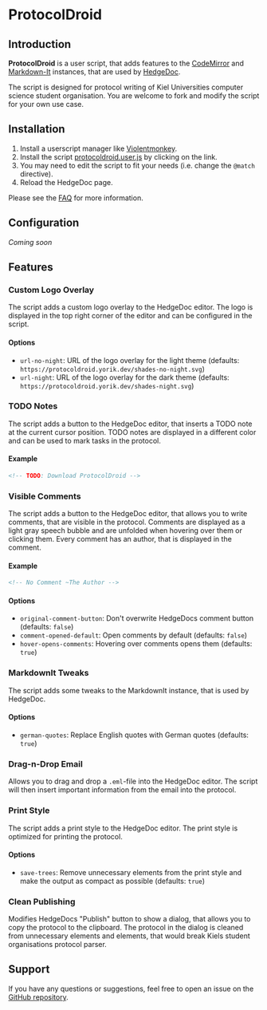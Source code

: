# ProtocolDroid

## Introduction

**ProtocolDroid** is a user script, that adds features to the [CodeMirror](https://codemirror.net/) and [Markdown-It](https://markdown-it.github.io/) instances, that are used by [HedgeDoc](https://hedgedoc.org/).

The script is designed for protocol writing of Kiel Universities computer science student organisation. You are welcome to fork and modify the script for your own use case.


## Installation

1. Install a userscript manager like [Violentmonkey](https://violentmonkey.github.io/).
2. Install the script [protocoldroid.user.js](https://github.com/YorikHansen/ProtocolDroid/raw/main/protocoldroid.user.js) by clicking on the link.
3. You may need to edit the script to fit your needs (i.e. change the `@match` directive).
4. Reload the HedgeDoc page.

Please see the [FAQ](FAQ.md) for more information.


## Configuration

*Coming soon*


## Features

### Custom Logo Overlay

The script adds a custom logo overlay to the HedgeDoc editor. The logo is displayed in the top right corner of the editor and can be configured in the script.

#### Options

- `url-no-night`: URL of the logo overlay for the light theme (defaults: `https://protocoldroid.yorik.dev/shades-no-night.svg`)
- `url-night`: URL of the logo overlay for the dark theme (defaults: `https://protocoldroid.yorik.dev/shades-night.svg`)


### TODO Notes

The script adds a button to the HedgeDoc editor, that inserts a TODO note at the current cursor position. TODO notes are displayed in a different color and can be used to mark tasks in the protocol.

#### Example

```markdown
<!-- TODO: Download ProtocolDroid -->
```


### Visible Comments

The script adds a button to the HedgeDoc editor, that allows you to write comments, that are visible in the protocol. Comments are displayed as a light gray speech bubble and are unfolded when hovering over them or clicking them. Every comment has an author, that is displayed in the comment.

#### Example

```markdown
<!-- No Comment ~The Author -->
```

#### Options

- `original-comment-button`: Don't overwrite HedgeDocs comment button (defaults: `false`)
- `comment-opened-default`: Open comments by default (defaults: `false`)
- `hover-opens-comments`: Hovering over comments opens them (defaults: `true`)

### MarkdownIt Tweaks

The script adds some tweaks to the MarkdownIt instance, that is used by HedgeDoc.

#### Options

- `german-quotes`: Replace English quotes with German quotes (defaults: `true`)

### Drag-n-Drop Email

Allows you to drag and drop a `.eml`-file into the HedgeDoc editor. The script will then insert important information from the email into the protocol.

### Print Style 

The script adds a print style to the HedgeDoc editor. The print style is optimized for printing the protocol.

#### Options

- `save-trees`: Remove unnecessary elements from the print style and make the output as compact as possible (defaults: `true`)

### Clean Publishing

Modifies HedgeDocs "Publish" button to show a dialog, that allows you to copy the protocol to the clipboard. The protocol in the dialog is cleaned from unnecessary elements and elements, that would break Kiels student organisations protocol parser.


## Support

If you have any questions or suggestions, feel free to open an issue on the [GitHub repository](https://github.com/YorikHansen/ProtocolDroid/issues).
